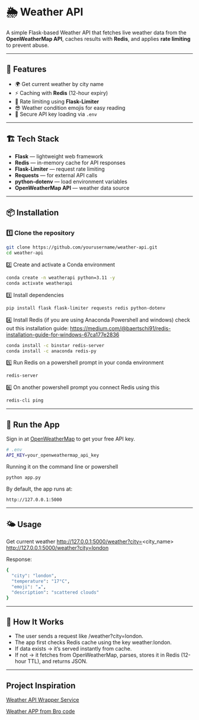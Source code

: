 # 🌦 Weather API

A simple Flask-based Weather API that fetches live weather data from the **OpenWeatherMap API**, caches results with **Redis**, and applies **rate limiting** to prevent abuse.

---

## 🧰 Features

- 🌍 Get current weather by city name
- ⚡ Caching with **Redis** (12-hour expiry)
- 🚦 Rate limiting using **Flask-Limiter**
- 😎 Weather condition emojis for easy reading
- 🔐 Secure API key loading via `.env`

---

## 🏗️ Tech Stack

- **Flask** — lightweight web framework
- **Redis** — in-memory cache for API responses
- **Flask-Limiter** — request rate limiting
- **Requests** — for external API calls
- **python-dotenv** — load environment variables
- **OpenWeatherMap API** — weather data source

---

## 📦 Installation

### 1️⃣ Clone the repository

```bash
git clone https://github.com/yourusername/weather-api.git
cd weather-api
```

2️⃣ Create and activate a Conda environment

```bash
conda create -n weatherapi python=3.11 -y
conda activate weatherapi
```

3️⃣ Install dependencies

```bash
pip install flask flask-limiter requests redis python-dotenv
```

4️⃣ Install Redis (if you are using Anaconda Powershell and windows)
check out this installation guide:
https://medium.com/@baertschi91/redis-installation-guide-for-windows-67ca177e2836

```bash
conda install -c binstar redis-server
conda install -c anaconda redis-py
```

5️⃣ Run Redis on a powershell prompt in your conda environment

```bash
redis-server
```

6️⃣ On another powershell prompt you connect Redis using this

```bash
redis-cli ping
```

---

## 🚀 Run the App

Sign in at [OpenWeatherMap](https://openweathermap.org/) to get your free API key.

```bash
# .env
API_KEY=your_openweathermap_api_key
```

Running it on the command line or powershell

```bash
python app.py
```

By default, the app runs at:

```bash
http://127.0.0.1:5000
```

---

## 🌤 Usage

Get current weather
http://127.0.0.1:5000/weather?city=<city_name>
http://127.0.0.1:5000/weather?city=london

Response:

```bash
{
  "city": "london",
  "temperature": "17°C",
  "emoji": "☁",
  "description": "scattered clouds"
}
```

---

## 🧠 How It Works

- The user sends a request like /weather?city=london.
- The app first checks Redis cache using the key weather:london.
- If data exists → it’s served instantly from cache.
- If not → it fetches from OpenWeatherMap, parses, stores it in Redis (12-hour TTL), and returns JSON.

---

## Project Inspiration

[Weather API Wrapper Service](https://roadmap.sh/projects/weather-api-wrapper-service)

[Weather APP from Bro code](https://youtu.be/Q4377DH5Jso)
